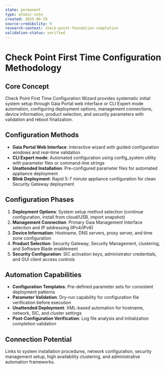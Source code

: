 ```yaml
---
state: permanent
type: atomic-note
created: 2025-06-19
source-credibility: 9
research-context: check-point-foundation-completion
validation-status: verified
---
```


# Check Point First Time Configuration Methodology

## Core Concept
Check Point First Time Configuration Wizard provides systematic initial system setup through Gaia Portal web interface or CLI Expert mode automation, configuring deployment options, management connections, device information, product selection, and security parameters with validation and reboot finalization.

## Configuration Methods
- **Gaia Portal Web Interface**: Interactive wizard with guided configuration windows and real-time validation
- **CLI Expert mode**: Automated configuration using config_system utility with parameter files or command-line strings
- **Unattended Installation**: Pre-configured parameter files for automated appliance deployment
- **Blink Deployment**: Rapid 5-7 minute appliance configuration for clean Security Gateway deployment

## Configuration Phases
1. **Deployment Options**: System setup method selection (continue configuration, install from cloud/USB, import snapshot)
2. **Management Connection**: Primary Gaia Management Interface selection and IP addressing (IPv4/IPv6)
3. **Device Information**: Hostname, DNS servers, proxy server, and time zone configuration
4. **Product Selection**: Security Gateway, Security Management, clustering, and Software Blade enablement
5. **Security Configuration**: SIC activation keys, administrator credentials, and GUI client access controls

## Automation Capabilities
- **Configuration Templates**: Pre-defined parameter sets for consistent deployment patterns
- **Parameter Validation**: Dry-run capability for configuration file verification before execution
- **Unattended Deployment**: XML-based automation for hostname, network, SIC, and cluster settings
- **Post-Configuration Verification**: Log file analysis and initialization completion validation

## Connection Potential
Links to system installation procedures, network configuration, security management setup, high availability clustering, and administrative automation frameworks.